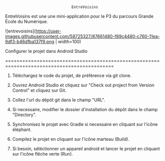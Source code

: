                                   EntreVoisins

EntreVoisins est une une mini-application pour le P3 du parcours Grande École du Numérique.

![entrevoisins](https://user-images.githubusercontent.com/58725327/87661480-f89c4480-c760-11ea-9df3-b46dfba137f9.png | width=100)

Configurer le projet dans Android Studio

============================================================================================
1. Téléchargez le code du projet, de préférence via git clone.

2. Ouvrez Android Studio et cliquez sur "Check out project from Version Control" et cliquez sur Git.

3. Collez l'url du dépôt git dans le champ "URL".

4. Si necessaire, modifier le dossier d'installation du dépôt dans le champ "Directory".

5. Synchronisez le projet avec Gradle si necessaire en cliquant sur l'icône éléphant.

6. Compilez le projet en cliquant sur l'icône marteau (Build).

7. Si besoin, séléctionner un appareil android et lancer le projet en cliquant sur l'icône flêche verte (Run).
